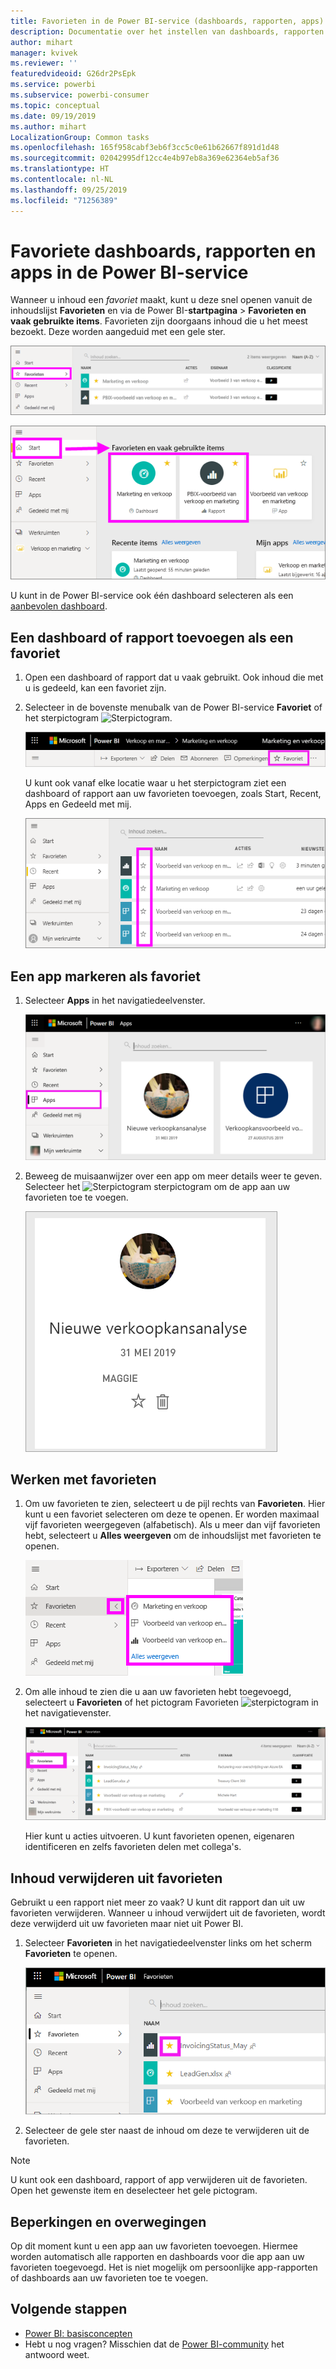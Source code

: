 ```yaml
---
title: Favorieten in de Power BI-service (dashboards, rapporten, apps)
description: Documentatie over het instellen van dashboards, rapporten en apps als favorieten in de Power BI-service
author: mihart
manager: kvivek
ms.reviewer: ''
featuredvideoid: G26dr2PsEpk
ms.service: powerbi
ms.subservice: powerbi-consumer
ms.topic: conceptual
ms.date: 09/19/2019
ms.author: mihart
LocalizationGroup: Common tasks
ms.openlocfilehash: 165f958cabf3eb6f3cc5c0e61b62667f891d1d48
ms.sourcegitcommit: 02042995df12cc4e4b97eb8a369e62364eb5af36
ms.translationtype: HT
ms.contentlocale: nl-NL
ms.lasthandoff: 09/25/2019
ms.locfileid: "71256389"
---
```

# <a name="favorite-dashboards-reports-and-apps-in-the-power-bi-service"></a>Favoriete dashboards, rapporten en apps in de Power BI-service
Wanneer u inhoud een *favoriet* maakt, kunt u deze snel openen vanuit de inhoudslijst **Favorieten** en via de Power BI-**startpagina** > **Favorieten en vaak gebruikte items**. Favorieten zijn doorgaans inhoud die u het meest bezoekt. Deze worden aangeduid met een gele ster.

   ![Pictogram Favorieten](./media/end-user-favorite/power-bi-favorite-nav.png)

   ![Pictogram voor Favorieten en vaak gebruikte items](./media/end-user-favorite/power-bi-home.png)

U kunt in de Power BI-service ook één dashboard selecteren als een [aanbevolen dashboard](end-user-featured.md).

## <a name="add-a-dashboard-or-report-as-a-favorite"></a>Een dashboard of rapport toevoegen als een favoriet

1. Open een dashboard of rapport dat u vaak gebruikt. Ook inhoud die met u is gedeeld, kan een favoriet zijn.

2. Selecteer in de bovenste menubalk van de Power BI-service **Favoriet** of het sterpictogram ![Sterpictogram](./media/end-user-favorite/power-bi-favorite-icon.png).
   
   ![Pictogram voor Favorieten](./media/end-user-favorite/power-bi-favorite.png)
   
   U kunt ook vanaf elke locatie waar u het sterpictogram ziet een dashboard of rapport aan uw favorieten toevoegen, zoals Start, Recent, Apps en Gedeeld met mij. 
   
   ![Tabblad Dashboard met een gele ster](./media/end-user-favorite/power-bi-recent.png)

## <a name="add-an-app-as-a-favorite"></a>Een app markeren als favoriet

1. Selecteer **Apps** in het navigatiedeelvenster.

   ![Dashboard](./media/end-user-favorite/power-bi-app.png)

2. Beweeg de muisaanwijzer over een app om meer details weer te geven. Selecteer het ![Sterpictogram](./media/end-user-favorite/power-bi-favorite-icon.png) sterpictogram om de app aan uw favorieten toe te voegen.
   
   ![De muisaanwijzer over een app bewegen](./media/end-user-favorite/power-bi-hover-app.png)

## <a name="work-with-favorites"></a>Werken met favorieten
1. Om uw favorieten te zien, selecteert u de pijl rechts van **Favorieten**. Hier kunt u een favoriet selecteren om deze te openen. Er worden maximaal vijf favorieten weergegeven (alfabetisch). Als u meer dan vijf favorieten hebt, selecteert u **Alles weergeven** om de inhoudslijst met favorieten te openen. 
   
   ![Flyout Favorieten](./media/end-user-favorite/power-bi-favorite-flyout.png)
2. Om alle inhoud te zien die u aan uw favorieten hebt toegevoegd, selecteert u **Favorieten** of het pictogram Favorieten ![sterpictogram](./media/end-user-favorite/power-bi-favorites-icon.png) in het navigatievenster. 
   
    ![Venster Favorieten](./media/end-user-favorite/power-bi-fav-screen.png)
   
   Hier kunt u acties uitvoeren. U kunt favorieten openen, eigenaren identificeren en zelfs favorieten delen met collega's.

## <a name="unfavorite-content"></a>Inhoud verwijderen uit favorieten
Gebruikt u een rapport niet meer zo vaak? U kunt dit rapport dan uit uw favorieten verwijderen. Wanneer u inhoud verwijdert uit de favorieten, wordt deze verwijderd uit uw favorieten maar niet uit Power BI.

1. Selecteer **Favorieten** in het navigatiedeelvenster links om het scherm **Favorieten** te openen.
   
   ![Scherm Favorieten](./media/end-user-favorite/power-bi-un-favorite.png)
2. Selecteer de gele ster naast de inhoud om deze te verwijderen uit de favorieten.

> [!NOTE]
> U kunt ook een dashboard, rapport of app verwijderen uit de favorieten. Open het gewenste item en deselecteer het gele pictogram. 
> 
> 
## <a name="limitations-and-considerations"></a>Beperkingen en overwegingen
Op dit moment kunt u een app aan uw favorieten toevoegen. Hiermee worden automatisch alle rapporten en dashboards voor die app aan uw favorieten toegevoegd. Het is niet mogelijk om persoonlijke app-rapporten of dashboards aan uw favorieten toe te voegen. 

## <a name="next-steps"></a>Volgende stappen
- [Power BI: basisconcepten](end-user-basic-concepts.md)
- Hebt u nog vragen? Misschien dat de [Power BI-community](http://community.powerbi.com/) het antwoord weet.

